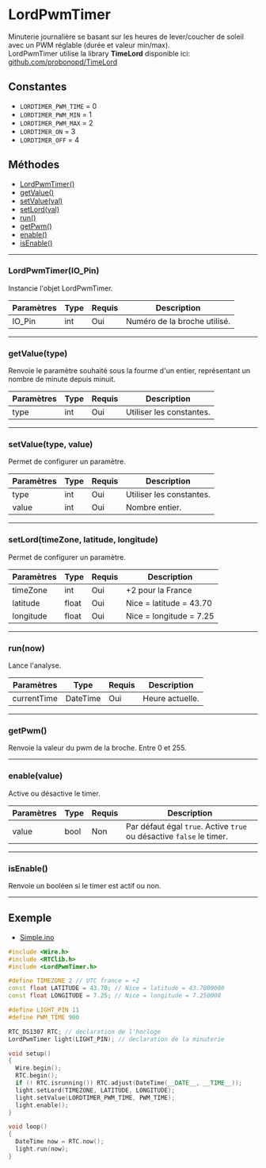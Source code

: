 
# LordPwmTimer 
Minuterie journalière se basant sur les heures de lever/coucher de soleil avec un PWM réglable (durée et valeur min/max).  
LordPwmTimer utilise la library **TimeLord** disponible ici: [github.com/probonopd/TimeLord](https://github.com/probonopd/TimeLord)

## Constantes
 * `LORDTIMER_PWM_TIME` = 0
 * `LORDTIMER_PWM_MIN` = 1
 * `LORDTIMER_PWM_MAX` = 2
 * `LORDTIMER_ON`  = 3
 * `LORDTIMER_OFF`  = 4

## Méthodes
* [LordPwmTimer()](#lordpwmtimerio_pin)
* [getValue()](#getvaluetype)
* [setValue(val)](#setvaluetype-value)
* [setLord(val)](#setlordtimezone-latitude-longitude)
* [run()](#runnow)
* [getPwm()](#getpwm)
* [enable()](#enablevalue)
* [isEnable()](#isenable)

-------------

### LordPwmTimer(IO_Pin)
 Instancie l'objet LordPwmTimer.
 
Paramètres	  | Type | Requis | Description
------------- | ---- | ------ | -----------
IO_Pin		  | int  | Oui	  | Numéro de la broche utilisé.


-------------

### getValue(type)
Renvoie le paramètre souhaité sous la fourme d'un entier, représentant un nombre de minute depuis minuit.

Paramètres | Type | Requis | Description
---------- | ---- | ------ | -----------
type	   | int  | Oui	   | Utiliser les constantes.


-------------

### setValue(type, value)
Permet de configurer un paramètre.

Paramètres | Type | Requis | Description
---------- | ---- | ------ | -----------
type	   | int  | Oui	   | Utiliser les constantes.
value	   | int  | Oui	   | Nombre entier.


-------------

### setLord(timeZone, latitude, longitude)
Permet de configurer un paramètre.

Paramètres | Type | Requis | Description
---------- | ---- | ------ | -----------
timeZone	   | int  | Oui	   | +2 pour la France
latitude	   	   | float  | Oui	   | Nice = latitude = 43.70
longitude	       | float  | Oui	   | Nice = longitude = 7.25


-------------

### run(now)
Lance l'analyse.

Paramètres	  | Type | Requis | Description
------------- | ---- | ------ | -----------
currentTime	  | DateTime  | Oui	  | Heure actuelle.


-------------

### getPwm()
Renvoie la valeur du pwm de la broche. Entre 0 et 255.


-------------

### enable(value)
Active ou désactive le timer.

Paramètres	  | Type | Requis | Description
------------- | ---- | ------ | -----------
value		  | bool | Non	  | Par défaut égal `true`. Active `true` ou désactive `false` le timer.


-------------

### isEnable()
Renvoie un booléen si le timer est actif ou non.


-------------
## Exemple
  * [Simple.ino](https://github.com/Artnod-Arduino/LordPwmTimer/blob/master/LordPwmTimer/examples/Simple/Simple.ino)

```c++
#include <Wire.h>
#include <RTClib.h>
#include <LordPwmTimer.h>

#define TIMEZONE 2 // UTC france = +2
const float LATITUDE = 43.70; // Nice = latitude = 43.7000000
const float LONGITUDE = 7.25; // Nice = longitude = 7.250000

#define LIGHT_PIN 11
#define PWM_TIME 900

RTC_DS1307 RTC; // declaration de l'horloge
LordPwmTimer light(LIGHT_PIN); // declaration de la minuterie

void setup()
{
  Wire.begin();
  RTC.begin();
  if (! RTC.isrunning()) RTC.adjust(DateTime(__DATE__, __TIME__));
  light.setLord(TIMEZONE, LATITUDE, LONGITUDE);
  light.setValue(LORDTIMER_PWM_TIME, PWM_TIME);
  light.enable();
}

void loop()
{
  DateTime now = RTC.now();
  light.run(now);
}
```
